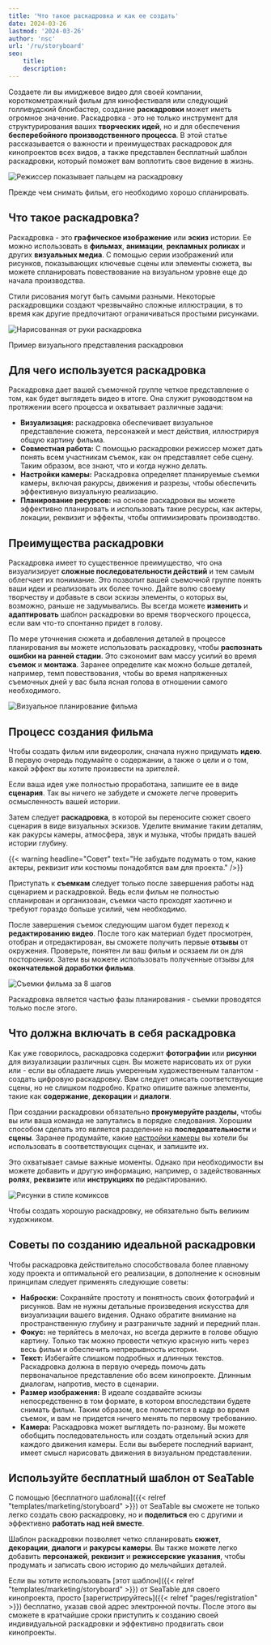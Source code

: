 ```yaml
---
title: 'Что такое раскадровка и как ее создать'
date: 2024-03-26
lastmod: '2024-03-26'
author: 'nsc'
url: '/ru/storyboard'
seo:
    title:
    description:
---
```


Создаете ли вы имиджевое видео для своей компании, короткометражный фильм для кинофестиваля или следующий голливудский блокбастер, создание **раскадровки** может иметь огромное значение. Раскадровка - это не только инструмент для структурирования ваших **творческих идей**, но и для обеспечения **бесперебойного производственного процесса**. В этой статье рассказывается о важности и преимуществах раскадровок для кинопроектов всех видов, а также представлен бесплатный шаблон раскадровки, который поможет вам воплотить свое видение в жизнь.

![Режиссер показывает пальцем на раскадровку](dix-sept-xEKgWKmUk5A-unsplash-711x463.jpg)

Прежде чем снимать фильм, его необходимо хорошо спланировать.

## Что такое раскадровка?

Раскадровка - это **графическое изображение** или **эскиз** истории. Ее можно использовать в **фильмах**, **анимации**, **рекламных роликах** и других **визуальных медиа**. С помощью серии изображений или рисунков, показывающих ключевые сцены или элементы сюжета, вы можете спланировать повествование на визуальном уровне еще до начала производства.

Стили рисования могут быть самыми разными. Некоторые раскадровщики создают чрезвычайно сложные иллюстрации, в то время как другие предпочитают ограничиваться простыми рисунками.

![Нарисованная от руки раскадровка](dix-sept-idiRDLFPH6A-unsplash-711x936.jpg)

Пример визуального представления раскадровки

## Для чего используется раскадровка

Раскадровка дает вашей съемочной группе четкое представление о том, как будет выглядеть видео в итоге. Она служит руководством на протяжении всего процесса и охватывает различные задачи:

- **Визуализация:** раскадровка обеспечивает визуальное представление сюжета, персонажей и мест действия, иллюстрируя общую картину фильма.
- **Совместная работа:** С помощью раскадровки режиссер может дать понять всем участникам съемок, как он представляет себе сцену. Таким образом, все знают, что и когда нужно делать.
- **Настройки камеры:** Раскадровка определяет планируемые съемки камеры, включая ракурсы, движения и разрезы, чтобы обеспечить эффективную визуальную реализацию.
- **Планирование ресурсов:** на основе раскадровки вы можете эффективно планировать и использовать такие ресурсы, как актеры, локации, реквизит и эффекты, чтобы оптимизировать производство.

## Преимущества раскадровки

Раскадровка имеет то существенное преимущество, что она визуализирует **сложные последовательности действий** и тем самым облегчает их понимание. Это позволит вашей съемочной группе понять ваши идеи и реализовать их более точно. Дайте волю своему творчеству и добавьте в свои эскизы элементы, о которых вы, возможно, раньше не задумывались. Вы всегда можете **изменить** и **адаптировать** шаблон раскадровки во время творческого процесса, если вам что-то спонтанно придет в голову.

По мере уточнения сюжета и добавления деталей в процессе планирования вы можете использовать раскадровку, чтобы **распознать ошибки на ранней стадии**. Это сэкономит вам массу усилий во время **съемок** и **монтажа**. Заранее определите как можно больше деталей, например, темп повествования, чтобы во время напряженных съемочных дней у вас была ясная голова в отношении самого необходимого.

![Визуальное планирование фильма](matt-popovich-pJwWrP-OIfk-unsplash-711x457.jpg)

## Процесс создания фильма

Чтобы создать фильм или видеоролик, сначала нужно придумать **идею**. В первую очередь подумайте о содержании, а также о цели и о том, какой эффект вы хотите произвести на зрителей.

Если ваша идея уже полностью проработана, запишите ее в виде **сценария**. Так вы ничего не забудете и сможете легче проверить осмысленность вашей истории.

Затем следует **раскадровка**, в которой вы переносите сюжет своего сценария в виде визуальных эскизов. Уделите внимание таким деталям, как ракурсы камеры, атмосфера, звук и музыка, чтобы придать вашей истории глубину.

{{< warning headline="Совет" text="Не забудьте подумать о том, какие актеры, реквизит или костюмы понадобятся вам для проекта." />}}

Приступать к **съемкам** следует только после завершения работы над сценарием и раскадровкой. Ведь если фильм не полностью спланирован и организован, съемки часто проходят хаотично и требуют гораздо больше усилий, чем необходимо.

После завершения съемок следующим шагом будет переход к **редактированию видео**. После того как материал будет просмотрен, отобран и отредактирован, вы сможете получить первые **отзывы** от окружения. Проверьте, понятен ли ваш фильм и осязаем ли он для посторонних. Затем вы можете использовать полученные отзывы для **окончательной доработки фильма**.

![Съемки фильма за 8 шагов](Film-drehen-in-8-Schritten-711x1264.png)

Раскадровка является частью фазы планирования - съемки проводятся только после этого.

## Что должна включать в себя раскадровка

Как уже говорилось, раскадровка содержит **фотографии** или **рисунки** для визуализации различных сцен. Вы можете нарисовать их от руки или - если вы обладаете лишь умеренным художественным талантом - создать цифровую раскадровку. Вам следует описать соответствующие сцены, но не слишком подробно. Кратко опишите важные элементы, такие как **содержание**, **декорации** и **диалоги**.

При создании раскадровки обязательно **пронумеруйте разделы**, чтобы вы или ваша команда не запутались в порядке следования. Хорошим способом сделать это является разделение на **последовательности** и **сцены**. Заранее продумайте, какие [настройки камеры](https://filmpuls.info/einstellungen-einstellungsgroesse-bildausschnitt/) вы хотели бы использовать в соответствующих сценах, и запишите их.

Это охватывает самые важные моменты. Однако при необходимости вы можете добавить и другую информацию, например, о задействованных **ролях**, **реквизите** или **инструкциях по** редактированию.

![Рисунки в стиле комиксов](nasim-keshmiri-bNjYwZrkJ3A-unsplash-711x474.jpg)

Чтобы создать хорошую раскадровку, не обязательно быть великим художником.

## Советы по созданию идеальной раскадровки

Чтобы раскадровка действительно способствовала более плавному ходу проекта и оптимальной его реализации, в дополнение к основным принципам следует применять следующие советы:

- **Наброски:** Сохраняйте простоту и понятность своих фотографий и рисунков. Вам не нужны детальные произведения искусства для визуализации вашего видения. Однако обратите внимание на пространственную глубину и разграничьте задний и передний план.
- **Фокус:** не теряйтесь в мелочах, но всегда держите в голове общую картину. Только так можно провести четкую красную нить через весь фильм и обеспечить непрерывность истории.
- **Текст:** Избегайте слишком подробных и длинных текстов. Раскадровка должна в первую очередь помочь дать первоначальное представление обо всем кинопроекте. Длинным диалогам, напротив, место в сценарии.
- **Размер изображения:** В идеале создавайте эскизы непосредственно в том формате, в котором впоследствии будете снимать фильм. Таким образом, все поместится в кадр во время съемок, и вам не придется ничего менять по первому требованию.
- **Камера:** Раскадровка может выглядеть по-разному. Вы можете обобщить последовательность или создать отдельный эскиз для каждого движения камеры. Если вы выберете последний вариант, имеет смысл нарисовать движения в визуальном представлении.

## Используйте бесплатный шаблон от SeaTable

С помощью [бесплатного шаблона]({{< relref "templates/marketing/storyboard" >}}) от SeaTable вы сможете не только легко создать свою раскадровку, но и **поделиться** ею с другими и эффективно **работать над ней вместе**.

Шаблон раскадровки позволяет четко спланировать **сюжет**, **декорации**, **диалоги** и **ракурсы камеры**. Вы также можете легко добавить **персонажей**, **реквизит** и **режиссерские указания**, чтобы продумать и записать свою историю до мельчайших деталей.

Если вы хотите использовать [этот шаблон]({{< relref "templates/marketing/storyboard" >}}) от SeaTable для своего кинопроекта, просто [зарегистрируйтесь]({{< relref "pages/registration" >}}) бесплатно, указав свой адрес электронной почты. После этого вы сможете в кратчайшие сроки приступить к созданию своей индивидуальной раскадровки и эффективно продвигать свои кинопроекты.
